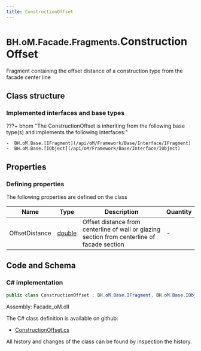 ```yaml
---
title: ConstructionOffset
---
```


# <small>BH.oM.Facade.Fragments.</small>**ConstructionOffset**

Fragment containing the offset distance of a construction type from the facade center line

## Class structure

### Implemented interfaces and base types

???+ bhom "The ConstructionOffset is inheriting from the following base type(s) and implements the following interfaces:"

    -  BH.oM.Base.[IFragment](/api/oM/Framework/Base/Interface/IFragment)
    -  BH.oM.Base.[IObject](/api/oM/Framework/Base/Interface/IObject)


## Properties



### Defining properties

The following properties are defined on the class

| Name             | Type             | Description      | Quantity         |
|------------------|------------------|------------------|------------------|
| OffsetDistance | [double](https://learn.microsoft.com/en-us/dotnet/api/System.Double?view=netstandard-2.0) | Offset distance from centerline of wall or glazing section from centerline of facade section | - |


## Code and Schema

### C# implementation

``` C# title="C#"
public class ConstructionOffset : BH.oM.Base.IFragment, BH.oM.Base.IObject
```

Assembly: Facade_oM.dll

The C# class definition is available on github:

- [ConstructionOffset.cs](https://github.com/BHoM/BHoM/blob/develop/Facade_oM/Fragments\ConstructionOffset.cs)

All history and changes of the class can be found by inspection the history.
